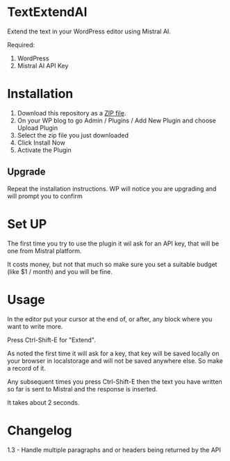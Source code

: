 # TextExtendAI

Extend the text in your WordPress editor using Mistral AI.

Required:

1. WordPress
2. Mistral AI API Key

# Installation

1. Download this repository as a [ZIP file](https://github.com/raymondclowe/TextExtendAI/archive/refs/heads/main.zip).
2. On your WP blog to go Admin / Plugins / Add New Plugin and choose Upload Plugin
3. Select the zip file you just downloaded
4. Click Install Now
5. Activate the Plugin

## Upgrade

Repeat the installation instructions.  WP will notice you are upgrading and will prompt you to confirm


# Set UP

The first time you try to use the plugin it wil ask for an API key, that will be one from Mistral platform.

It costs money, but not that much so make sure you set a suitable budget (like $1 / month) and you will be fine.

# Usage

In the editor put your cursor at the end of, or after, any block where you want to write more.

Press Ctrl-Shift-E for "Extend".

As noted the first time it will ask for a key, that key will be saved locally on your browser in localstorage and will not be saved anywhere else. So make a record of it.

Any subsequent times you press Ctrl-Shift-E then the text you have written so far is sent to Mistral and the response is inserted.

It takes about 2 seconds.


# Changelog

1.3 - Handle multiple paragraphs and or headers being returned by the API
